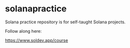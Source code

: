 # solanapractice

Solana practice repository is for self-taught Solana projects.

Follow along here:

https://www.soldev.app/course


